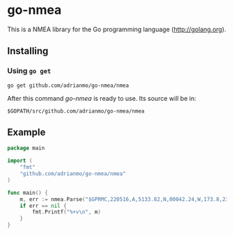 # go-nmea

This is a NMEA library for the Go programming language (http://golang.org).

## Installing

### Using `go get`

    go get github.com/adrianmo/go-nmea/nmea

After this command *go-nmea* is ready to use. Its source will be in:

    $GOPATH/src/github.com/adrianmo/go-nmea/nmea

## Example

```go
package main

import (
	"fmt"
	"github.com/adrianmo/go-nmea/nmea"
)

func main() {
	m, err := nmea.Parse("$GPRMC,220516,A,5133.82,N,00042.24,W,173.8,231.8,130694,004.2,W*70")
	if err == nil {
		fmt.Printf("%+v\n", m)
	}
}
```
